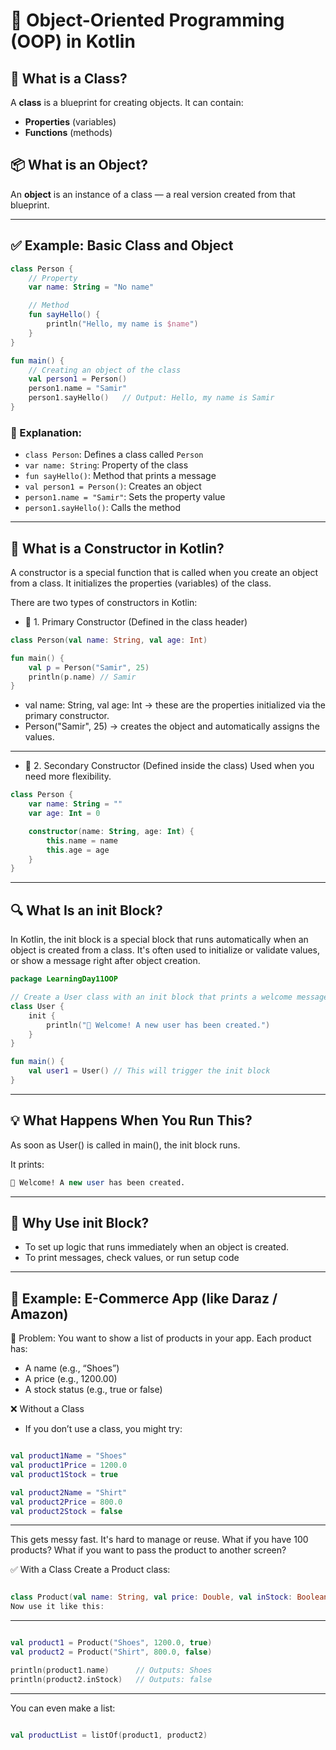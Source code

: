 # 🚀 Object-Oriented Programming (OOP) in Kotlin

## 🧱 What is a Class?

A **class** is a blueprint for creating objects. It can contain:

* **Properties** (variables)
* **Functions** (methods)

## 📦 What is an Object?

An **object** is an instance of a class — a real version created from that blueprint.

---

## ✅ Example: Basic Class and Object

```kotlin
class Person {
    // Property
    var name: String = "No name"

    // Method
    fun sayHello() {
        println("Hello, my name is $name")
    }
}

fun main() {
    // Creating an object of the class
    val person1 = Person()
    person1.name = "Samir"
    person1.sayHello()   // Output: Hello, my name is Samir
}
```

### 🧠 Explanation:

* `class Person`: Defines a class called `Person`
* `var name: String`: Property of the class
* `fun sayHello()`: Method that prints a message
* `val person1 = Person()`: Creates an object
* `person1.name = "Samir"`: Sets the property value
* `person1.sayHello()`: Calls the method

---

## 🔹 What is a Constructor in Kotlin?
A constructor is a special function that is called when you create an object from a class. It initializes the properties (variables) of the class.

There are two types of constructors in Kotlin:

* 🔸 1. Primary Constructor (Defined in the class header)

```kotlin
class Person(val name: String, val age: Int)

fun main() {
    val p = Person("Samir", 25)
    println(p.name) // Samir
}
```
* val name: String, val age: Int → these are the properties initialized via the primary constructor.
* Person("Samir", 25) → creates the object and automatically assigns the values.

---

*  🔸 2. Secondary Constructor (Defined inside the class)
Used when you need more flexibility.

```kotlin
class Person {
    var name: String = ""
    var age: Int = 0

    constructor(name: String, age: Int) {
        this.name = name
        this.age = age
    }
}
```

---

## 🔍 What Is an init Block?

In Kotlin, the init block is a special block that runs automatically when an object is created from a class. It's often used to initialize or validate values, or show a message right after object creation.

```kotlin
package LearningDay11OOP

// Create a User class with an init block that prints a welcome message
class User {
    init {
        println("🎉 Welcome! A new user has been created.")
    }
}

fun main() {
    val user1 = User() // This will trigger the init block
}
```
---

## 💡 What Happens When You Run This?
As soon as User() is called in main(), the init block runs.

It prints: 

```sql
🎉 Welcome! A new user has been created.
```

---

## 🧠 Why Use init Block?

* To set up logic that runs immediately when an object is created.
* To print messages, check values, or run setup code
---

## 📱 Example: E-Commerce App (like Daraz / Amazon)
🧾 Problem:
You want to show a list of products in your app. Each product has:

* A name (e.g., “Shoes”)
* A price (e.g., 1200.00)
* A stock status (e.g., true or false)

❌ Without a Class
* If you don’t use a class, you might try:

```kotlin

val product1Name = "Shoes"
val product1Price = 1200.0
val product1Stock = true

val product2Name = "Shirt"
val product2Price = 800.0
val product2Stock = false
```
---
This gets messy fast. It's hard to manage or reuse.
What if you have 100 products? What if you want to pass the product to another screen?

✅ With a Class
Create a Product class:

```kotlin

class Product(val name: String, val price: Double, val inStock: Boolean)
Now use it like this:
```
---
```kotlin

val product1 = Product("Shoes", 1200.0, true)
val product2 = Product("Shirt", 800.0, false)

println(product1.name)      // Outputs: Shoes
println(product2.inStock)   // Outputs: false
```
---
You can even make a list:
```kotlin

val productList = listOf(product1, product2)
```
